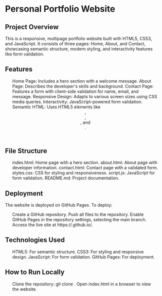 <h1>Personal Portfolio Website</h1>
<h2>Project Overview</h2>
<p>This is a responsive, multipage portfolio website built with HTML5, CSS3, and JavaScript. It consists of three pages: Home, About, and Contact, showcasing semantic structure, modern styling, and interactivity features like form validation.</p>
<h2>Features</h2>
<ol>
Home Page: Includes a hero section with a welcome message.
About Page: Describes the developer's skills and background.
Contact Page: Features a form with client-side validation for name, email, and message.
Responsive Design: Adapts to various screen sizes using CSS media queries.
Interactivity: JavaScript-powered form validation.
Semantic HTML: Uses HTML5 elements like <header>, <nav>, <main>, and <footer>.
</ol>
<h2>File Structure</h2>
<ol>
index.html: Home page with a hero section.
about.html: About page with developer information.
contact.html: Contact page with a validated form.
styles.css: CSS for styling and responsiveness.
script.js: JavaScript for form validation.
README.md: Project documentation.
</ol>
<h2>Deployment</h2>
<p>The website is deployed on GitHub Pages. To deploy:</p>
<ol>
Create a GitHub repository.
Push all files to the repository.
Enable GitHub Pages in the repository settings, selecting the main branch.
Access the live site at https://<username>.github.io/<repository-name>.
</ol>

<h2>Technologies Used</h2>
<ol>
HTML5: For semantic structure.
CSS3: For styling and responsive design.
JavaScript: For form validation.
GitHub Pages: For deployment.
</ol>
<h2>How to Run Locally</h2>
<ol>
Clone the repository: git clone <repository-url>.
Open index.html in a browser to view the website.
</ol>
